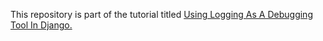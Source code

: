 This repository is part of the tutorial titled [Using Logging As A Debugging Tool In Django.](https://medium.com/@gagandangol/using-logging-as-a-debugging-tool-in-django-470575ee7c59)
